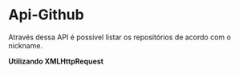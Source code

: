 # Api-Github

Através dessa API é possível listar os repositórios de acordo com o nickname. 

__Utilizando XMLHttpRequest__
